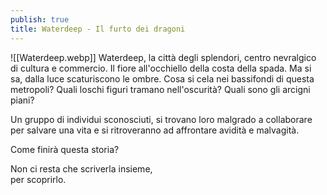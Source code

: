 ```yaml
---
publish: true
title: Waterdeep - Il furto dei dragoni
---
```

![[Waterdeep.webp]]
Waterdeep, la città degli splendori, centro nevralgico di cultura e commercio. Il fiore all'occhiello della costa della spada.
Ma si sa, dalla luce scaturiscono le ombre.
Cosa si cela nei bassifondi di questa metropoli?
Quali loschi figuri tramano nell'oscurità?
Quali sono gli arcigni piani?

Un gruppo di individui sconosciuti, si trovano loro malgrado a collaborare per salvare una vita e si ritroveranno ad affrontare avidità e malvagità.

Come finirà questa storia? 

Non ci resta che scriverla insieme,  
per scoprirlo.

